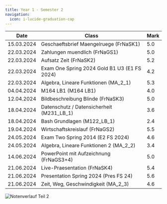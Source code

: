 ```yaml
---
title: Year 1 - Semester 2
navigation:
  icon: i-lucide-graduation-cap
---
```


| Date        | Class                                                           | Mark |
| ----------- | --------------------------------------------------------------- | ---- |
| 15.03.2024  | Geschaeftsbrief Maengelruege (FrNaSK1)                          | 5.0  |
| 22.03.2024  | Zahlungen muendlich (FrNaGS1)                                   | 5.0  |
| 22.03.2024  | Aufsatz Zeit (FrNaSK2)                                          | 5.2  |
| 22.03.2024  | Exam One Spring 2024 Gold B1 U3 (E1 FS 2024)                    | 4.2  |
| 22.03.2024  | Algebra, Lineare Funktionen (MA_2_1)                            | 5.3  |
| 04.04.2024  | M164 LB1 (M164 LB1)                                             | 4.0  |
| 12.04.2024  | Bildbeschreibung Blinde (FrNaSK3)                               | 5.0  |
| 18.04.2024  | Datenschutz / Datensicherheit (M231_LB_1)                       | 3.6  |
| 18.04.2024  | Bash Grundlagen (M122_LB_1)                                     | 2.4  |
| 19.04.2024  | Wirtschaftskreislauf (FrNaGS2)                                  | 5.5  |
| 24.05.2024  | Exam Two Spring 2014 (E2 FS 2024)                               | 4.6  |
| 24.05.2024  | Algebra, Lineare Funktionen 2 (MA_2_2)                          | 3.4  |
| 14.06.2024  | PowerPoint mit Aufzeichnung (FrNaGS3+4)                         | 5.0  |
| 21.06.2024  | Live-Praesentation (FrNaSK4)                                    | 5.4  |
| 21.06.2024  | Presentation Spring 2024 (Pres FS 24)                           | 5.6  |
| 21.06.2024  | Zeit, Weg, Geschwindigkeit (MA_2_3)                             | 4.6  |

![Notenverlauf Teil 2](https://quickchart.io/chart?c=%7B%22type%22%3A%22line%22%2C%22data%22%3A%7B%22labels%22%3A%5B%2215.03.2024%22%2C%2222.03.2024%22%2C%2222.03.2024%22%2C%2222.03.2024%22%2C%2222.03.2024%22%2C%2204.04.2024%22%2C%2212.04.2024%22%2C%2218.04.2024%22%2C%2218.04.2024%22%2C%2219.04.2024%22%2C%2224.05.2024%22%2C%2224.05.2024%22%2C%2214.06.2024%22%2C%2221.06.2024%22%2C%2221.06.2024%22%2C%2221.06.2024%22%5D%2C%22datasets%22%3A%5B%7B%22label%22%3A%22Note%22%2C%22data%22%3A%5B5%2C5%2C5.2%2C4.2%2C5.3%2C4%2C5%2C3.6%2C2.4%2C5.5%2C4.6%2C3.4%2C5%2C5.4%2C5.6%2C4.6%5D%2C%22borderColor%22%3A%22%23007bff%22%2C%22backgroundColor%22%3A%22rgba(0%2C123%2C255%2C0.1)%22%2C%22fill%22%3Atrue%7D%5D%7D%2C%22options%22%3A%7B%22plugins%22%3A%7B%22legend%22%3A%7B%22display%22%3Atrue%7D%2C%22annotation%22%3A%7B%22annotations%22%3A%7B%22avgLine%22%3A%7B%22type%22%3A%22line%22%2C%22yMin%22%3A4.6125%2C%22yMax%22%3A4.6125%2C%22borderColor%22%3A%22red%22%2C%22borderWidth%22%3A2%2C%22label%22%3A%7B%22enabled%22%3Atrue%2C%22content%22%3A%22Durchschnitt%22%2C%22position%22%3A%22end%22%7D%7D%7D%7D%7D%2C%22scales%22%3A%7B%22x%22%3A%7B%22title%22%3A%7B%22display%22%3Atrue%2C%22text%22%3A%22Datum%22%7D%7D%2C%22y%22%3A%7B%22title%22%3A%7B%22display%22%3Atrue%2C%22text%22%3A%22Note%22%7D%7D%7D%2C%22title%22%3A%7B%22display%22%3Atrue%2C%22text%22%3A%22Notenverlauf%22%7D%7D%7D&width=600&height=300)